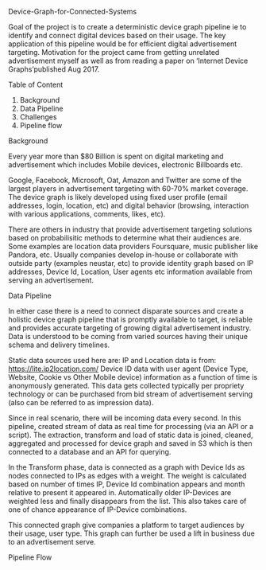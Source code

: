 Device-Graph-for-Connected-Systems

Goal of the project is to create a deterministic device graph pipeline ie to identify and connect digital devices based on their usage. The key application of this pipeline would be for efficient digital advertisement targeting. Motivation for the project came from getting unrelated advertisement myself as well as from reading a paper on ‘Internet Device Graphs’published Aug 2017.

Table of Content
1. Background
2. Data Pipeline
3. Challenges
4. Pipeline flow

Background

Every year more than $80 Billion is spent on digital marketing and advertisement which includes Mobile devices, electronic Billboards etc.

Google, Facebook, Microsoft, Oat, Amazon and Twitter are some of the largest players in advertisement targeting with 60-70% market coverage. The device graph is likely developed using fixed user profile (email addresses, login, location, etc) and digital behavior (browsing, interaction with various applications, comments, likes, etc).

There are others in industry that provide advertisement targeting solutions based on probabilisitic methods to determine what their audiences are. Some examples are location data providers Foursquare, music publisher like Pandora, etc. Usually companies develop in-house or collaborate with outside party (examples neustar, etc) to provide identity graph based on IP addresses, Device Id, Location, User agents etc information available from serving an advertisement.

Data Pipeline

In either case there is a need to connect disparate sources and create a holistic device graph pipeline that is promptly available to target, is reliable and provides accurate targeting of growing digital advertisement industry.
Data is understood to be coming from varied sources having their unique schema and delivery timelines. 

Static data sources used here are:
IP and Location data is from: https://lite.ip2location.com/ 
Device ID data with user agent (Device Type, Website, Cookie vs Other Mobile device) information as a function of time is anonymously generated. This data gets collected typically per propriety technology or can be purchased from bid stream of advertisement serving (also can be referred to as impression data).

Since in real scenario, there will be incoming data every second. In this pipeline, created stream of data as real time for processing (via an API or a script).
The extraction, transform and load of static data is joined, cleaned, aggregated and processed for device graph and saved in S3 which is then connected to a database and an API for querying.

In the Transform phase, data is connected as a graph with Device Ids as nodes connected to IPs as edges with a weight. The weight is calculated based on number of times IP, Device Id combination appears and month relative to present it appeared in. Automatically older IP-Devices are weighted less and finally disappears from the list. This also takes care of one of chance appearance of IP-Device combinations. 

This connected graph give companies a platform to target audiences by their usage, user type. This graph can further be used a lift in business due to an advertisement serve. 

Pipeline Flow

